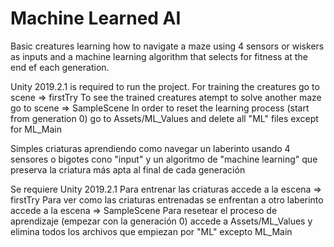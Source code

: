 # Machine Learned AI
Basic creatures learning how to navigate a maze using 4 sensors or wiskers as inputs and a machine learning algorithm that selects for fitness at the end ef each generation.

Unity 2019.2.1 is required to run the project.
For training the creatures go to scene => firstTry
To see the trained creatures atempt to solve another maze go to scene => SampleScene
In order to reset the learning process (start from generation 0) go to Assets/ML_Values and delete all "ML" files except for ML_Main



Simples criaturas aprendiendo como navegar un laberinto usando 4 sensores o bigotes cono "input" y un algoritmo de "machine learning" que preserva la criatura más apta al final de cada generación

Se requiere Unity 2019.2.1
Para entrenar las criaturas accede a la escena => firstTry
Para ver como las criaturas entrenadas se enfrentan a otro laberinto accede a la escena => SampleScene
Para resetear el proceso de aprendizaje (empezar con la generación 0) accede a Assets/ML_Values y elimina todos los archivos que empiezan por "ML" excepto ML_Main

